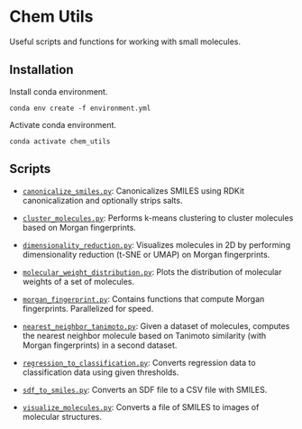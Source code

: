 # Chem Utils

Useful scripts and functions for working with small molecules.

## Installation

Install conda environment.
```
conda env create -f environment.yml
```

Activate conda environment.
```
conda activate chem_utils
```

## Scripts

- [`canonicalize_smiles.py`](https://github.com/swansonk14/chem_utils/blob/main/canonicalize_smiles.py): Canonicalizes SMILES using RDKit canonicalization and optionally strips salts.

- [`cluster_molecules.py`](https://github.com/swansonk14/chem_utils/blob/main/cluster_molecules.py): Performs k-means clustering to cluster molecules based on Morgan fingerprints.

- [`dimensionality_reduction.py`](https://github.com/swansonk14/chem_utils/blob/main/dimensionality_reduction.py): Visualizes molecules in 2D by performing dimensionality reduction (t-SNE or UMAP) on Morgan fingerprints.

- [`molecular_weight_distribution.py`](https://github.com/swansonk14/chem_utils/blob/main/molecular_weight_distribution.py): Plots the distribution of molecular weights of a set of molecules.

- [`morgan_fingerprint.py`](https://github.com/swansonk14/chem_utils/blob/main/morgan_fingerprint.py): Contains functions that compute Morgan fingerprints. Parallelized for speed.

- [`nearest_neighbor_tanimoto.py`](https://github.com/swansonk14/chem_utils/blob/main/nearest_neighbor_tanimoto.py): Given a dataset of molecules, computes the nearest neighbor molecule based on Tanimoto similarity (with Morgan fingerprints) in a second dataset.

- [`regression_to_classification.py`](https://github.com/swansonk14/chem_utils/blob/main/regression_to_classification.py): Converts regression data to classification data using given thresholds.

- [`sdf_to_smiles.py`](https://github.com/swansonk14/chem_utils/blob/main/sdf_to_smiles.py): Converts an SDF file to a CSV file with SMILES.

- [`visualize_molecules.py`](https://github.com/swansonk14/chem_utils/blob/main/visualize_molecules.py): Converts a file of SMILES to images of molecular structures.
